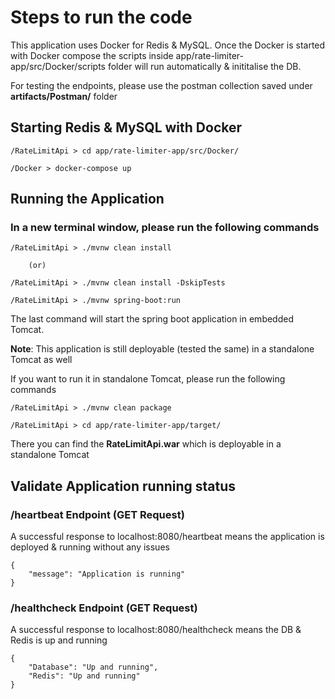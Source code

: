 # **Steps to run the code**

This application uses Docker for Redis & MySQL. Once the Docker is started with Docker compose the scripts inside app/rate-limiter-app/src/Docker/scripts folder will run automatically & inititalise the DB.

For testing the endpoints, please use the postman collection saved under **artifacts/Postman/** folder

## Starting Redis & MySQL with Docker

```
/RateLimitApi > cd app/rate-limiter-app/src/Docker/
	
/Docker > docker-compose up
```

## Running the Application

### In a new terminal window, please run the following commands

```
/RateLimitApi > ./mvnw clean install

	(or)	

/RateLimitApi > ./mvnw clean install -DskipTests 

/RateLimitApi > ./mvnw spring-boot:run 
```
The last command will start the spring boot application in embedded Tomcat. 

**Note**: This application is still deployable (tested the same) in a standalone Tomcat as well

If you want to run it in standalone Tomcat, please run the following commands

```
/RateLimitApi > ./mvnw clean package

/RateLimitApi > cd app/rate-limiter-app/target/
```

There you can find the **RateLimitApi.war** which is deployable in a standalone Tomcat

## Validate Application running status

### /heartbeat Endpoint (GET Request)

A successful response to localhost:8080/heartbeat means the application is deployed & running without any issues

```
{
    "message": "Application is running"
}
```
### /healthcheck Endpoint (GET Request)

A successful response to localhost:8080/healthcheck means the DB & Redis is up and running

```
{
    "Database": "Up and running",
    "Redis": "Up and running"
}
```

